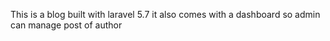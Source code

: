This is a blog built with laravel 5.7
it also comes with a dashboard so admin can manage post of author
